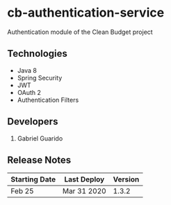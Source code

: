# cb-authentication-service
Authentication module of the Clean Budget project

## Technologies
* Java 8
* Spring Security
* JWT
* OAuth 2
* Authentication Filters

## Developers
1. Gabriel Guarido

## Release Notes
| Starting Date | Last Deploy | Version |
|---|---|---|
| Feb 25 | Mar 31 2020 | 1.3.2 |
